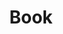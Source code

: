 ---
pid: CH402
title: Book
location_transcription: 
zipcode: 
outside_phl: 
neighborhood: 
age: '12'
age_range: 6-13
instagram: 
image_file_name: CH_402.jpg
proposal_transcription: Declaration of Indepence
topic: History
topic_summary: '0'
type: 
keywords_other: 
credit: Hasan Washington
image_labels: A large book
twitter: 
facebook: 
permalink: "/monuments/ch402/"
layout: item-page
---